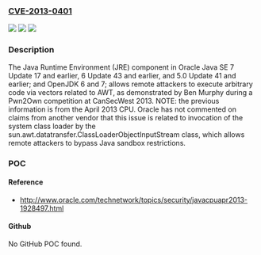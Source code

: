 ### [CVE-2013-0401](https://cve.mitre.org/cgi-bin/cvename.cgi?name=CVE-2013-0401)
![](https://img.shields.io/static/v1?label=Product&message=n%2Fa&color=blue)
![](https://img.shields.io/static/v1?label=Version&message=n%2Fa&color=blue)
![](https://img.shields.io/static/v1?label=Vulnerability&message=n%2Fa&color=brighgreen)

### Description

The Java Runtime Environment (JRE) component in Oracle Java SE 7 Update 17 and earlier, 6 Update 43 and earlier, and 5.0 Update 41 and earlier; and OpenJDK 6 and 7; allows remote attackers to execute arbitrary code via vectors related to AWT, as demonstrated by Ben Murphy during a Pwn2Own competition at CanSecWest 2013.  NOTE: the previous information is from the April 2013 CPU. Oracle has not commented on claims from another vendor that this issue is related to invocation of the system class loader by the sun.awt.datatransfer.ClassLoaderObjectInputStream class, which allows remote attackers to bypass Java sandbox restrictions.

### POC

#### Reference
- http://www.oracle.com/technetwork/topics/security/javacpuapr2013-1928497.html

#### Github
No GitHub POC found.


